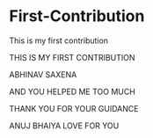 # First-Contribution
This is my first contribution

THIS IS MY FIRST CONTRIBUTION 

ABHINAV SAXENA 

AND YOU HELPED ME TOO MUCH

THANK YOU FOR YOUR GUIDANCE

ANUJ BHAIYA LOVE FOR YOU


